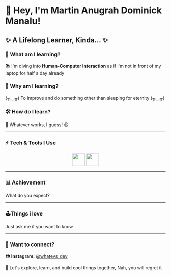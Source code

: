 # 👋 Hey, I'm Martin Anugrah Dominick Manalu!  

## ✨ A Lifelong Learner, Kinda... ✨  

### 📖 What am I learning?  
📚 I'm diving into **Human-Computer Interaction** as if i'm not in front of my laptop for half a day already

### 🤔 Why am I learning?  
(╥﹏╥) To improve and do something other than sleeping for eternity (╥﹏╥)

### 🛠️ How do I learn?  
🎯 Whatever works, I guess! 😆  

---

### ⚡ Tech & Tools I Use  
<p align="center">
  <img src="https://cdn.jsdelivr.net/gh/devicons/devicon/icons/github/github-original.svg" width="40" height="40"/>
  <img src="https://cdn.jsdelivr.net/gh/devicons/devicon/icons/php/php-original.svg" width="40" height="40"/>
</p>


---

### 📊 Achievement
What do you expect?

---

### 🕹️Things i love
Just ask me if you want to know

---

### 💬 Want to connect?  
📷 **Instagram:** [@whatevs_dev](https://www.instagram.com/whatevs_dev?igsh=eHV6dG81OXllMnR2)  

🚀 Let's explore, learn, and build cool things together, Nah, you will regret it
